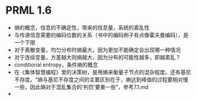 # PRML 1.6

+ 熵的概念，信息的不确定性，带来的信息量，系统的紊乱性
+ 与传递信息需要的编码位数的关系（书中的编码例子有点像霍夫曼编码），是一个下限
+ 对于离散变量，均匀分布时熵最大，因为更加不能确定会出现哪一种情况
+ 对于连续变量，方差越大则熵越大，因为分布的可能性越多，即越紊乱？
+ conditional entropy，条件熵的概念
+ 在《集体智慧编程》里的决策树，是用熵来衡量子节点的混杂程度。还有基尼不存度。“熵与基尼不存度之间的主要区别在于，熵达到峰值的过程要相对慢一些，因此熵对于混乱集合的‘判罚’要重一些”，参考7.1.md
+ 
